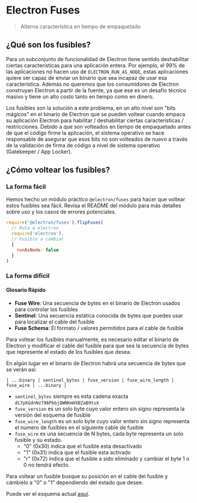 # Electron Fuses

> Alterna característica en tiempo de empaquetado

## ¿Qué son los fusibles?

Para un subconjunto de funcionalidad de Electron tiene sentido deshabilitar ciertas características para una aplicación entera.  Por ejemplo, el 99% de las aplicaciones no hacen uso de `ELECTRON_RUN_AS_NODE`, estas aplicaciones quiere ser capaz de enviar un binario que sea incapaz de usar esa característica.  Además no queremos que los consumidores de Electron construyan Electron a partir de la fuente, ya que ese es un desafío técnico masivo y tiene un alto costo tanto en tiempo como en dinero.

Los fusibles son la solución a este problema, en un alto nivel son "bits mágicos" en el binario de Electron que se pueden voltear cuando empaca su aplicación Electron para habilitar / deshabilitar ciertas características / restricciones.  Debido a que son volteados en tiempo de empaquetado antes de que el código firme la aplicación, el sistema operativo se hace responsable de asegurar que esos bits no son volteados de nuevo a través de la validación de firma de código a nivel de sistema operativo (Gatekeeper / App Locker).

## ¿Cómo voltear los fusibles?

### La forma fácil

Hemos hecho un módulo práctico `@electron/fuses` para hacer que voltear estos fusibles sea fácil.  Revisa el README del módulo para más detalles sobre uso y los casos de errores potenciales.

```js
require('@electron/fuses').flipFuses(
  // Ruta a electron
  require('electron'),
  // Fusible a cambiar
  {
    runAsNode: false
  }
)
```

### La forma difícil

#### Glosario Rápido

* **Fuse Wire**: Una secuencia de bytes en el binario de Electron usados para controlar los fusibles
* **Sentinel**: Una secuencia estática conocida de bytes que puedes usar para localizar el cable del fusible
* **Fuse Schema**: El formato / valores permitidos para el cable de fusible

Para voltear los fusibles manualmente, es necesario editar el binario de Electron y modificar el cable del fusible para que sea la secuencia de bytes que represente el estado de los fusibles que desea.

En algún lugar en el binario de Electron habrá una secuencia de bytes que se verán así:

```text
| ...binary | sentinel_bytes | fuse_version | fuse_wire_length | fuse_wire | ...binary |
```

* `sentinel_bytes` siempre es esta cadena exacta `dL7pKGdnNz796PbbjQWNKmHXBZaB9tsX`
* `fuse_version` es un solo byte cuyo valor entero sin signo representa la versión del esquema de fusible
* `fuse_wire_length` es un solo byte cuyo valor entero sin signo representa el numero de fusibles en el siguiente cable de fusible
* `fuse_wire` es una secuencia de N bytes, cada byte representa un solo fusible y su estado.
  * "0" (0x30) indica que el fusible esta desactivado
  * "1" (0x31) indica que el fusible esta activado
  * "r" (0x72) indica que el fusible a sido eliminado y cambiar el byte 1 o 0 no tendrá efecto.

Para voltear un fusible busque su posición en el cable del fusible y cámbielo a "0" o "1" dependiendo del estado que desee.

Puede ver el esquema actual [aquí](https://github.com/electron/electron/blob/master/build/fuses/fuses.json).

